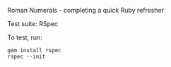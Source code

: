 Roman Numerals - completing a quick Ruby refresher

Test suite: RSpec

To test, run:
```
gem install rspec
rspec --init
```